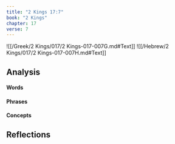 ```yaml
---
title: "2 Kings 17:7"
book: "2 Kings"
chapter: 17
verse: 7
---
```

![[/Greek/2 Kings/017/2 Kings-017-007G.md#Text]]
![[/Hebrew/2 Kings/017/2 Kings-017-007H.md#Text]]

## Analysis

#### Words

#### Phrases

#### Concepts

## Reflections

